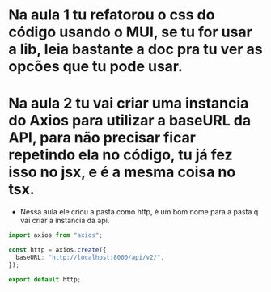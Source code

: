 # Na aula 1 tu refatorou o css do código usando o MUI, se tu for usar a lib, leia bastante a doc pra tu ver as opcões que tu pode usar.

# Na aula 2 tu vai criar uma instancia do Axios para utilizar a baseURL da API, para não precisar ficar repetindo ela no código, tu já fez isso no jsx, e é a mesma coisa no tsx.

- Nessa aula ele criou a pasta como http, é um bom nome para a pasta q vai criar a instancia da api.

```ts
import axios from "axios";

const http = axios.create({
  baseURL: "http://localhost:8000/api/v2/",
});

export default http;

```